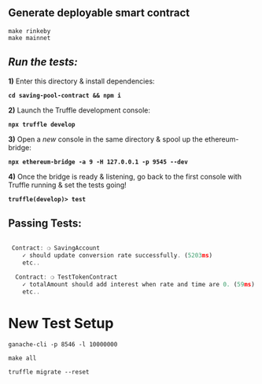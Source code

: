 ## Generate deployable smart contract

```
make rinkeby
make mainnet
```

## _Run the tests:_

**1)** Enter this directory & install dependencies:

**`cd saving-pool-contract && npm i`**

**2)** Launch the Truffle development console:

**`npx truffle develop`**

**3)** Open a _new_ console in the same directory & spool up the ethereum-bridge:

**`npx ethereum-bridge -a 9 -H 127.0.0.1 -p 9545 --dev`**

**4)** Once the bridge is ready & listening, go back to the first console with Truffle running & set the tests going!

**`truffle(develop)> test`**

## Passing Tests:

```javascript

 Contract: ❍ SavingAccount
    ✓ should update conversion rate successfully. (5203ms)
    etc..

  Contract: ❍ TestTokenContract
    ✓ totalAmount should add interest when rate and time are 0. (59ms)
    etc..

```

# New Test Setup

`ganache-cli -p 8546 -l 10000000`

`make all`

`truffle migrate --reset`
